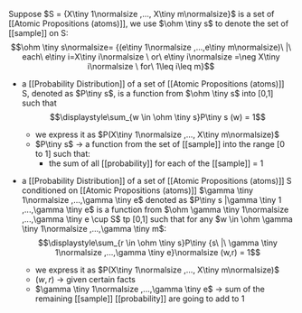 Suppose $S = {X\tiny 1\normalsize ,..., X\tiny m\normalsize}$ is a set of [[Atomic Propositions (atoms)]], we use $\ohm \tiny s$ to denote the set of [[sample]] on S:
$$\ohm \tiny s\normalsize= {(e\tiny 1\normalsize ,...,e\tiny m\normalsize)\ |\ each\ e\tiny i=X\tiny i\normalsize \ or\ e\tiny i\normalsize =\neg X\tiny i\normalsize \ for\ 1\leq i\leq m}$$
- a [[Probability Distribution]] of a set of [[Atomic Propositions (atoms)]] S, denoted as $P\tiny s$, is a function from $\ohm \tiny s$ into [0,1] such that $$\displaystyle\sum_{w \in \ohm \tiny s}P\tiny s (w) = 1$$
	- we express it as $P(X\tiny 1\normalsize ,..., X\tiny m\normalsize)$
	- $P\tiny s$ $\rightarrow$ a function from the set of [[sample]] into the range [0 to 1] such that:
		- the sum of all [[probability]] for each of the [[sample]] = 1

- a [[Probability Distribution]] of a set of [[Atomic Propositions (atoms)]] S conditioned on [[Atomic Propositions (atoms)]] $\gamma \tiny 1\normalsize ,...,\gamma \tiny e$ denoted as $P\tiny s |\gamma \tiny 1 ,...,\gamma \tiny e$ is a function from $\ohm \gamma \tiny 1\normalsize ,...,\gamma \tiny e \cup S$ tp [0,1] such that for any $w \in \ohm \gamma \tiny 1\normalsize ,...,\gamma \tiny m$: $$\displaystyle\sum_{r \in \ohm \tiny s}P\tiny {s\ |\ \gamma \tiny 1\normalsize ,...,\gamma \tiny e}\normalsize (w,r) = 1$$
	- we express it as $P(X\tiny 1\normalsize ,..., X\tiny m\normalsize)$
	- $(w,r)$ $\rightarrow$ given certain facts
	- $\gamma \tiny 1\normalsize ,...,\gamma \tiny e$ $\rightarrow$ sum of the remaining [[sample]] [[probability]] are going to add to 1
		